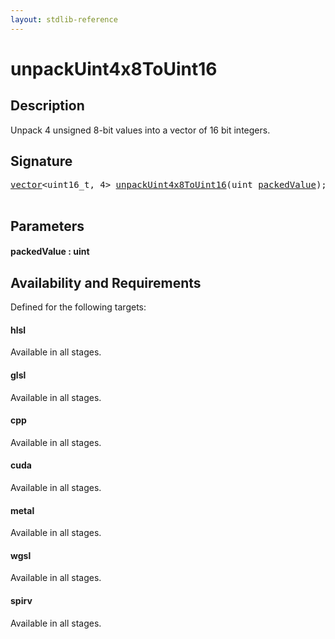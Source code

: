 ```yaml
---
layout: stdlib-reference
---
```


# unpackUint4x8ToUint16

## Description

Unpack 4 unsigned 8-bit values into a vector of 16 bit integers.




## Signature 

<pre>
<a href="../types/vector/index.html" class="code_type">vector</a>&lt;uint16_t, 4&gt; <a href="unpackuint4x8touint16-6df.html">unpackUint4x8ToUint16</a>(<span class="code_keyword">uint</span> <a href="unpackuint4x8touint16-6df.html#decl-packedValue" class="code_param">packedValue</a>);

</pre>

## Parameters

####  <a id="decl-packedValue"></a>packedValue  : uint

## Availability and Requirements

Defined for the following targets:

#### hlsl
Available in all stages.

#### glsl
Available in all stages.

#### cpp
Available in all stages.

#### cuda
Available in all stages.

#### metal
Available in all stages.

#### wgsl
Available in all stages.

#### spirv
Available in all stages.



